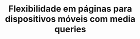 ---
layout: redirect
category: blog caelum
title: Flexibilidade em páginas para dispositivos móveis com media queries
originalURI: http://blog.caelum.com.br/flexibilidade-em-paginas-para-dispositivos-moveis-com-media-queries/
class: destaque
---